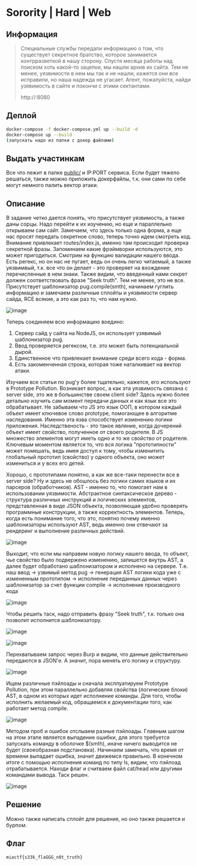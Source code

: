 # Sorority | Hard | Web

## Информация

> Специальные службы передали информацию о том, что существует секретное братство, которое занимается контрразветкой в нашу сторону. Спустя месяца работы над поиском хоть какой-то зацепки, мы нашли архив их сайта. Тем не менее, уязвимости в нем мы так и не нашли, кажется они все исправили, но наша надежда не угасает. Агент, пожалуйста, найди узявимость в сайте и покончи с этими сектантами. 
>
> http://<ip>:8080

## Деплой

```sh
docker-compose -f docker-compose.yml up --build -d
docker-compose up --build
(запускать надо из папки с докер файлами)
```

## Выдать участинкам

Все что лежит в папке [public/](public/) и IP:PORT сервиса. Если будет тяжело решаться, также можно приложить докерфайлы, т.к. они сами по себе могут немного палить вектор атаки.

## Описание
В задание четко дается понять, что присутствует уязвимость, а также даны сорцы. Надо перейти к их изучению, но еще и параллельно открываем сам сайт. Замечаем, что здесь только одна форма, а еще нас просят передать секретное слово, теперь точно идем смотреть код. Внимание привлекает routes/index.js, именно там происходит проверка секретной фразы. Запоминаем какие фрэймворки используются, это может пригодиться. Смотрим на функцию валидации нашего ввода. Есть регекс, но он нас не пугает, ведь он очень легко читаемый, а также уязвимвый, т.к. все что он делает - это проверяет на вхождение перечисленные в нем знаки. Также видим, что введенный нами секрет должен соответствовать фразе "Seek truth". Тем не менее, это не все. Присутствует шаблонизатор pug.compile(smth), начинаем гуглить информацию и замечаем различные сплойты и уязвимости сервер сайда, RCE всякие, а это как раз то, что нам нужно.

![image](https://github.com/bysmaks/MIACTF24_develop/assets/74861618/0ffc359e-cf5d-41f6-8e6d-9c0c7d60c66e)


Теперь соединяем всю информацию воедино:
1) Сервер сайд у сайта на NodeJS, он использует узявимый шаблонизатор pug.
2) Ввод проверяется регексом, т.е. это может быть потенциальной дырой.
3) Единственное что привлекает внимание среди всего кода - форма.
4) Есть закоменченная строка, которая тоже наталкивает на вектор атаки. 


Изучаем все статьи по pug'у более тщательно, кажется, его используют в Prototype Pollution. Возникает вопрос, а как эта уязвимость связана с server side, это же в большинстве своем client side? Здесь нужно более детально изучить сам момент передачи данных и как язык все это обрабатывает. Не забываем что JS это язык ООП, в котором каждый объект имеет ключевое слово prototype, помогающее в алгоритме наследования. Именно эта язва способствует изменению логики приложения. Наследственость - это такое являние, когда дочерений объект имеет свойство, полученное от своего родителя. В JS множество элементов могут иметь одно и то же свойство от родителя. Ключевым моментом является то, что вся логика "прототипности" может помешать, ведь имея доступ к тому, чтобы изменитить глобальный прототип (свойство) у одного объекта, оно может измениться и у всех его детей.


Хорошо, с прототипами понятно, а как же все-таки перенести все в server side? Ну и здесь не обошлось без логики самих языков и их парсеров (обработчиков). AST - именно то, что помогает нам в использовании уязвимости. Абстрактное синтаксическое дерево - структура различных инструкций и логических элементов, представленная в виде JSON объекта, позволяющая удобно проверять программные конструкции, а также корректность элементов. Теперь, когда есть понимание того, что это, понятно почему именно шаблонизаторы используют AST, ведь именно они отвечают за рендеринг и выполнение различных действий.

![image](https://github.com/bysmaks/MIACTF24_develop/assets/74861618/b22fcc51-9315-4211-8afa-d76e9ecd2275)


Выходит, что если мы направим новую логику нашего ввода, то объект, чье свойство было подвержено изменению, запишется внутрь AST, а далее будет обработано шаблонизатором и исполнено на сервере. Т.е. наш ввод -> узвимый метод pug -> генерация AST логики кода уже с измененным прототипом -> исполнение переданных данных через шаблонизатор за счет функции compile -> исполнение производного кода 

![image](https://github.com/bysmaks/MIACTF24_develop/assets/74861618/c267b610-e367-4f29-9a22-e0c95c4cf09f)


Чтобы решить таск, надо отправить фразу "Seek truth", т.к. только она позволит исполнится шаблонизатору.

![image](https://github.com/bysmaks/MIACTF24_develop/assets/74861618/2925241a-c865-4cc1-9697-f8ab4df9534f)

![image](https://github.com/bysmaks/MIACTF24_develop/assets/74861618/53cadde5-6e98-4ab7-9137-7cd2bd64cef1)


Перехватываем запрос через Burp и видим, что данные действительно передаются в JSON'е. А значит, пора менять его логику и структуру. 

![image](https://github.com/bysmaks/MIACTF24_develop/assets/74861618/fbbec593-0e26-42d6-b401-b0cd01fdea25)


Ищем различные пэйлоады и сначала эксплуатируем Prototype Pollution, при этом параллельно добавляя свойства (логические блоки) AST, в одном из которых идет исполнение команды. Для того, чтобы исполнить желаемый код, обращаемся к документации того, как работает метод compile.

![image](https://github.com/bysmaks/MIACTF24_develop/assets/74861618/a23d8745-b6e5-4152-9f71-820487c93084)


Методом проб и ошибок отслыаем разные пэйлоады. Главным шагом на этом этапе является выпадение ошибки, для этого требуется запускать команду в оболочке $(smth), иначе ничего выводится не будет (своеобразная подстановка). Начинаем замечать, что время от времени выпадает ошибка, значит движемся правильно. В конечном итоге с помощью исполнения команд по типу ls, видим, что пэйлоад отрабатывается. Находи флаг и считваем файл cat/head или другими командами вывода. Таск решен. 

![image](https://github.com/bysmaks/MIACTF24_develop/assets/74861618/e95b39f6-d96d-47e2-8f3a-78e533604b44)


## Решение

Можно также написать сплойт для решения, но оно также решается и бурпом.

## Флаг

`miactf{s33k_flaGGG_n0t_truth}`

